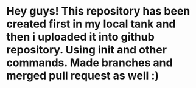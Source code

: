 # Hey guys! This repository has been created first in my local tank and then i uploaded it into github repository. Using init and other commands. Made branches and merged pull request as well :) 